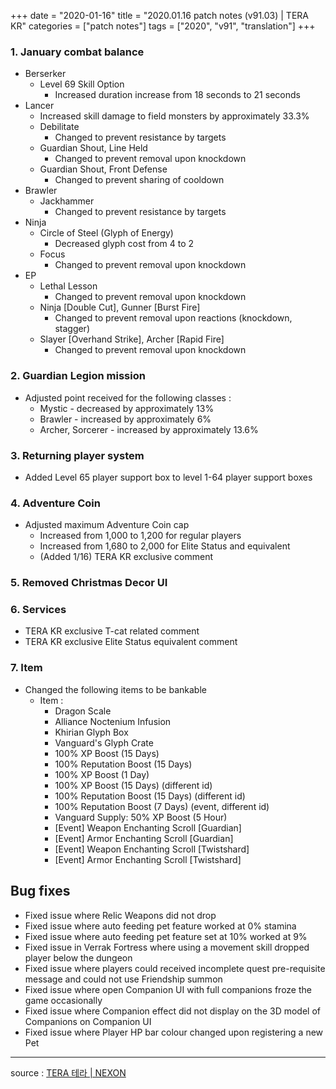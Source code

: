 +++
date = "2020-01-16"
title = "2020.01.16 patch notes (v91.03) | TERA KR"
categories = ["patch notes"]
tags = ["2020", "v91", "translation"]
+++

### 1. January combat balance
- Berserker
  - Level 69 Skill Option
    - Increased duration increase from 18 seconds to 21 seconds
- Lancer
  - Increased skill damage to field monsters by approximately 33.3%
  - Debilitate
    - Changed to prevent resistance by targets
  - Guardian Shout, Line Held
    - Changed to prevent removal upon knockdown
  - Guardian Shout, Front Defense
    - Changed to prevent sharing of cooldown
- Brawler
  - Jackhammer
    - Changed to prevent resistance by targets
- Ninja
  - Circle of Steel (Glyph of Energy)
    - Decreased glyph cost from 4 to 2
  - Focus
    - Changed to prevent removal upon knockdown
- EP
  - Lethal Lesson
    - Changed to prevent removal upon knockdown
  - Ninja [Double Cut], Gunner [Burst Fire]
    - Changed to prevent removal upon reactions (knockdown, stagger)
  - Slayer [Overhand Strike], Archer [Rapid Fire]
    - Changed to prevent removal upon knockdown

### 2. Guardian Legion mission
- Adjusted point received for the following classes :
  - Mystic - decreased by approximately 13%
  - Brawler - increased by approximately 6%
  - Archer, Sorcerer - increased by approximately 13.6%

### 3. Returning player system
- Added Level 65 player support box to level 1-64 player support boxes

### 4. Adventure Coin
- Adjusted maximum Adventure Coin cap
  - Increased from 1,000 to 1,200 for regular players
  - Increased from 1,680 to 2,000 for Elite Status and equivalent
  - (Added 1/16) TERA KR exclusive comment

### 5. Removed Christmas Decor UI

### 6. Services
- TERA KR exclusive T-cat related comment
- TERA KR exclusive Elite Status equivalent comment

### 7. Item
- Changed the following items to be bankable
  - Item :
    - Dragon Scale
    - Alliance Noctenium Infusion
    - Khirian Glyph Box
    - Vanguard's Glyph Crate
    - 100% XP Boost (15 Days)
    - 100% Reputation Boost (15 Days)
    - 100% XP Boost (1 Day)
    - 100% XP Boost (15 Days) (different id)
    - 100% Reputation Boost (15 Days) (different id)
    - 100% Reputation Boost (7 Days) (event, different id)
    - Vanguard Supply: 50% XP Boost (5 Hour)
    - [Event] Weapon Enchanting Scroll [Guardian]
    - [Event] Armor Enchanting Scroll [Guardian]
    - [Event] Weapon Enchanting Scroll [Twistshard]
    - [Event] Armor Enchanting Scroll [Twistshard]

## Bug fixes

- Fixed issue where Relic Weapons did not drop
- Fixed issue where auto feeding pet feature worked at 0% stamina
- Fixed issue where auto feeding pet feature set at 10% worked at 9%
- Fixed issue in Verrak Fortress where using a movement skill dropped player below the dungeon
- Fixed issue where players could received incomplete quest pre-requisite message and could not use Friendship summon
- Fixed issue where open Companion UI with full companions froze the game occasionally
- Fixed issue where Companion effect did not display on the 3D model of Companions on Companion UI
- Fixed issue where Player HP bar colour changed upon registering a new Pet

----

source : [TERA 테라 | NEXON](http://tera.nexon.com/news/update/view.aspx?n4articlesn=425)
